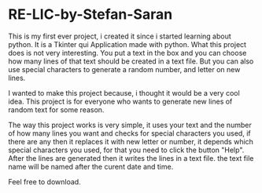 # RE-LIC-by-Stefan-Saran

This is my first ever project, i created it since i started learning about python.
It is a Tkinter qui Application made with python. What this project does is not very interesting.
You put a text in the box and you can choose how many lines of that text should be created in a text file.
But you can also use special characters to generate a random number, and letter on new lines.

I wanted to make this project because, i thought it would be a very cool idea. This project is for everyone who wants to generate
new lines of random text for some reason.

The way this project works is very simple, it uses your text and the number of how many lines you want and checks for special characters you used, if there are any then it replaces it with 
new letter or number, it depends which special characters you used, for that you need to click the button "Help". After the lines are generated then it writes the lines in a text file.
the text file name will be named after the curent date and time.

Feel free to download.
